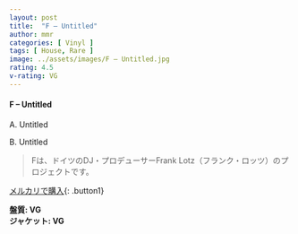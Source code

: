 ```yaml
---
layout: post
title:  "F – Untitled"
author: mmr
categories: [ Vinyl ]
tags: [ House, Rare ]
image: ../assets/images/F – Untitled.jpg
rating: 4.5
v-rating: VG
---
```


#### F – Untitled

A. Untitled

B. Untitled

> Fは、ドイツのDJ・プロデューサーFrank Lotz（フランク・ロッツ）のプロジェクトです。

[メルカリで購入](https://jp.mercari.com/item/m47102531028){: .button1}

<div class="mt-4 mb-4 d-flex align-items-center">
<strong class="mr-1">盤質: VG</strong>
</div>
<div class="mt-4 mb-4 d-flex align-items-center">
<strong class="mr-1">ジャケット: VG</strong>
</div>
